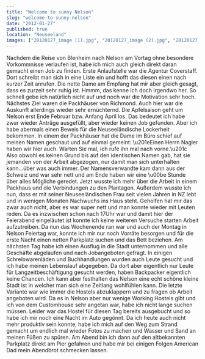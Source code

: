 ```yaml
---
title: "Welcome to sunny Nelson"
slug: "welcome-to-sunny-nelson"
date: "2012-01-27"
published: true
location: "Neuseeland"
images: ["20120127_image (1).jpg", "20120127_image (2).jpg", "20120127_image (3).jpg", "20120127_image (4).jpg", "20120127_image (5).jpg", "20120127_image (6).jpg", "20120127_image (7).jpg", "20120127_image (8).jpg", "20120127_image (9).jpg"]
---
```


Nachdem die Reise von Blenheim nach Nelson am Vortag ohne besondere Vorkommnisse verlaufen ist, habe ich mich auch gleich direkt daran gemacht einen Job zu finden. Erste Anlaufstelle war die Agentur Coverstaff. Dort schreibt man sich in eine Liste ein und hofft das diesen einen nach kurzer Zeit anrufen. Die nette Dame am Empfang hat mir aber gleich gesagt, dass es zurzeit sehr ruhig ist. Hmmm, das kenne ich doch irgendwo her. So schnell gebe ich natürlich nicht auf und noch war die Motivation sehr hoch. Nächstes Ziel waren die Packhäuser von Richmond. Auch hier war die Auskunft allerdings wieder sehr ernüchternd. Die Apfelsaison geht um Nelson erst Ende Februar bzw. Anfang April los. Das bedeutet ich habe zwar wieder Anträge ausgefüllt, aber wieder keinen Job gefunden. Aber ich habe abermals einen Beweis für die Neuseeländische Lockerheit bekommen. In einem der Packhäuser hat die Dame im Büro schief auf meinen Namen geschaut und auf einmal gemeint: \u201eEinen Herrn Nagler haben wir hier auch. Warten Sie mal, ich rufe ihn mal nach vorne.\u201c Also obwohl es keinen Grund bis auf den identischen Namen gab, hat sie jemanden von der Arbeit abgezogen, nur damit man sich unterhalten kann...über was auch immer. Der Namensverwandte kam dann aus der Schweiz und war sehr nett und am Ende haben wir eine \u00be Stunde über alles Mögliche geredet. Jetzt wusste ich mehr über die Arbeit in einem Packhaus und die Verbindungen zu den Plantagen. Außerdem wusste ich nun, dass er mit seiner Neuseeländischen Frau seit vielen Jahren in NZ lebt und in wenigen Monaten Nachwuchs ins Haus steht. Geholfen hat mir das zwar auch nicht, aber es war super nett und man konnte wieder mit Leuten reden. Da es inzwischen schon nach 17Uhr war und damit hier der Feierabend eingeläutet ist konnte ich keine weiteren Versuche starten Arbeit aufzutreiben. Da nun das Wochenende ran war und auch der Montag in Nelson Feiertag war, konnte ich mir nur noch Vorräte besorgen und für die erste Nacht einen netten Parkplatz suchen und das Bett beziehen. Am nächsten Tag habe ich einen Ausflug in die Stadt unternommen und alle Geschäfte abgelaufen und nach Jobangeboten gefragt. In einigen Schreibwarenläden und Buchhandlungen wurden auch Leute gesucht und ich habe meinen Lebenslauf abgegeben. Da dort aber eigentlich nur Leute für Langzeitbeschäftigung gesucht werden, haben Backpacker eigentlich keine Chancen. Ich kann aber festhalten das Nelson eine echt schöne kleine Stadt ist in welcher man sich eine Zeitlang wohlfühlen kann.
Die letzte Variante war wie immer die Hostels abzuklappern und zu fragen ob Arbeit angeboten wird. Da es in Nelson aber nur wenige Working Hostels gibt und ich von dem Customhouse sehr angetan war, habe ich nicht lange suchen müssen. Leider war das Hostel für diesen Tag bereits ausgebucht und so habe ich mir noch eine Nacht im Auto gegönnt. Da ich heute auch nicht mehr produktiv sein konnte, habe ich mich auf den Weg zum Strand gemacht um endlich mal wieder Fotos zu machen und Wasser und Sand an meinen Füßen zu spüren.
Am Abend bin ich dann auf den altbekannten Parkplatz direkt am Pier gefahren und habe mir bei einigen Folgen American Dad mein Abendbrot schmecken lassen.